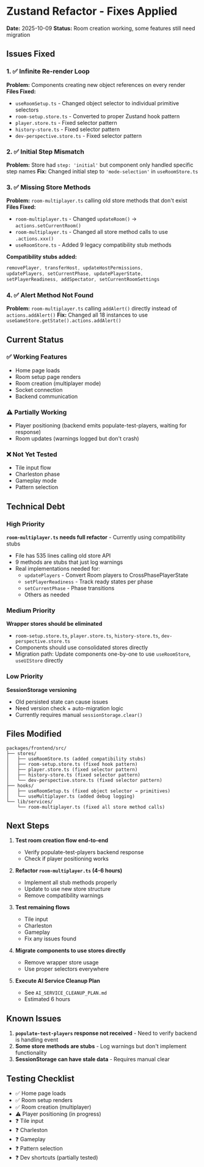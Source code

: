 # Zustand Refactor - Fixes Applied

**Date:** 2025-10-09
**Status:** Room creation working, some features still need migration

## Issues Fixed

### 1. ✅ Infinite Re-render Loop
**Problem:** Components creating new object references on every render
**Files Fixed:**
- `useRoomSetup.ts` - Changed object selector to individual primitive selectors
- `room-setup.store.ts` - Converted to proper Zustand hook pattern
- `player.store.ts` - Fixed selector pattern
- `history-store.ts` - Fixed selector pattern
- `dev-perspective.store.ts` - Fixed selector pattern

### 2. ✅ Initial Step Mismatch
**Problem:** Store had `step: 'initial'` but component only handled specific step names
**Fix:** Changed initial step to `'mode-selection'` in `useRoomStore.ts`

### 3. ✅ Missing Store Methods
**Problem:** `room-multiplayer.ts` calling old store methods that don't exist
**Files Fixed:**
- `room-multiplayer.ts` - Changed `updateRoom()` → `actions.setCurrentRoom()`
- `room-multiplayer.ts` - Changed all store method calls to use `.actions.xxx()`
- `useRoomStore.ts` - Added 9 legacy compatibility stub methods

**Compatibility stubs added:**
```typescript
removePlayer, transferHost, updateHostPermissions,
updatePlayers, setCurrentPhase, updatePlayerState,
setPlayerReadiness, addSpectator, setCurrentRoomSettings
```

### 4. ✅ Alert Method Not Found
**Problem:** `room-multiplayer.ts` calling `addAlert()` directly instead of `actions.addAlert()`
**Fix:** Changed all 18 instances to use `useGameStore.getState().actions.addAlert()`

## Current Status

### ✅ Working Features
- Home page loads
- Room setup page renders
- Room creation (multiplayer mode)
- Socket connection
- Backend communication

### ⚠️ Partially Working
- Player positioning (backend emits populate-test-players, waiting for response)
- Room updates (warnings logged but don't crash)

### ❌ Not Yet Tested
- Tile input flow
- Charleston phase
- Gameplay mode
- Pattern selection

## Technical Debt

### High Priority
**`room-multiplayer.ts` needs full refactor** - Currently using compatibility stubs
- File has 535 lines calling old store API
- 9 methods are stubs that just log warnings
- Real implementations needed for:
  - `updatePlayers` - Convert Room players to CrossPhasePlayerState
  - `setPlayerReadiness` - Track ready states per phase
  - `setCurrentPhase` - Phase transitions
  - Others as needed

### Medium Priority
**Wrapper stores should be eliminated**
- `room-setup.store.ts`, `player.store.ts`, `history-store.ts`, `dev-perspective.store.ts`
- Components should use consolidated stores directly
- Migration path: Update components one-by-one to use `useRoomStore`, `useUIStore` directly

### Low Priority
**SessionStorage versioning**
- Old persisted state can cause issues
- Need version check + auto-migration logic
- Currently requires manual `sessionStorage.clear()`

## Files Modified

```
packages/frontend/src/
├── stores/
│   ├── useRoomStore.ts (added compatibility stubs)
│   ├── room-setup.store.ts (fixed hook pattern)
│   ├── player.store.ts (fixed selector pattern)
│   ├── history-store.ts (fixed selector pattern)
│   └── dev-perspective.store.ts (fixed selector pattern)
├── hooks/
│   ├── useRoomSetup.ts (fixed object selector → primitives)
│   └── useMultiplayer.ts (added debug logging)
└── lib/services/
    └── room-multiplayer.ts (fixed all store method calls)
```

## Next Steps

1. **Test room creation flow end-to-end**
   - Verify populate-test-players backend response
   - Check if player positioning works

2. **Refactor `room-multiplayer.ts` (4-6 hours)**
   - Implement all stub methods properly
   - Update to use new store structure
   - Remove compatibility warnings

3. **Test remaining flows**
   - Tile input
   - Charleston
   - Gameplay
   - Fix any issues found

4. **Migrate components to use stores directly**
   - Remove wrapper store usage
   - Use proper selectors everywhere

5. **Execute AI Service Cleanup Plan**
   - See `AI_SERVICE_CLEANUP_PLAN.md`
   - Estimated 6 hours

## Known Issues

1. **`populate-test-players` response not received** - Need to verify backend is handling event
2. **Some store methods are stubs** - Log warnings but don't implement functionality
3. **SessionStorage can have stale data** - Requires manual clear

## Testing Checklist

- ✅ Home page loads
- ✅ Room setup renders
- ✅ Room creation (multiplayer)
- ⚠️ Player positioning (in progress)
- ❓ Tile input
- ❓ Charleston
- ❓ Gameplay
- ❓ Pattern selection
- ❓ Dev shortcuts (partially tested)
